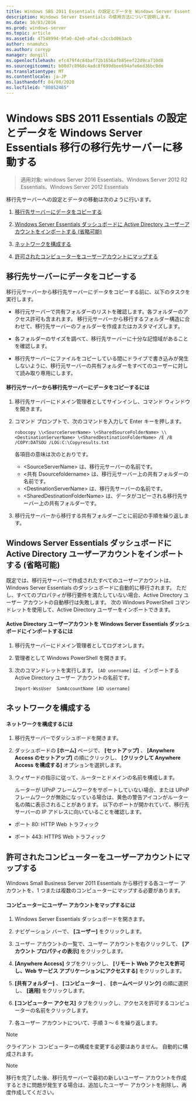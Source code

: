 ```yaml
---
title: Windows SBS 2011 Essentials の設定とデータを Windows Server Essentials 移行の移行先サーバーに移動する
description: Windows Server Essentials の使用方法について説明します。
ms.date: 10/03/2016
ms.prod: windows-server
ms.topic: article
ms.assetid: 47548994-9fa0-42e0-afa4-c2ccbd063acb
author: nnamuhcs
ms.author: coreyp
manager: dongill
ms.openlocfilehash: efc479f4c84baf72b1656afb85eef22d9ca710d8
ms.sourcegitcommit: b00d7c8968c4adc8f699dbee694afe6ed36bc9de
ms.translationtype: MT
ms.contentlocale: ja-JP
ms.lasthandoff: 04/08/2020
ms.locfileid: "80852465"
---
```

# <a name="move-windows-sbs-2011-essentials-settings-and-data-to-the-destination-server-for-windows-server-essentials-migration"></a>Windows SBS 2011 Essentials の設定とデータを Windows Server Essentials 移行の移行先サーバーに移動する

>適用対象: windows Server 2016 Essentials、Windows Server 2012 R2 Essentials、Windows Server 2012 Essentials

移行先サーバーへの設定とデータの移動は次のように行います。  
  

1.  [移行先サーバーにデータをコピーする](Move-Windows-SBS-2011-Essentials-to-the-Destination-Server-for-migration.md#BKMK_CopyData)  
  
2.  [Windows Server Essentials ダッシュボードに Active Directory ユーザーアカウントをインポートする (省略可能)](Move-Windows-SBS-2011-Essentials-to-the-Destination-Server-for-migration.md#BKMK_ImportADaccounts)  
  
3.  [ネットワークを構成する](Move-Windows-SBS-2011-Essentials-to-the-Destination-Server-for-migration.md#BKMK_Network)  
  
4.  [許可されたコンピューターをユーザーアカウントにマップする](Move-Windows-SBS-2011-Essentials-to-the-Destination-Server-for-migration.md#BKMK_MapPermittedComputers)  
 
##  <a name="copy-data-to-the-destination-server"></a><a name="BKMK_CopyData"></a>移行先サーバーにデータをコピーする  
 移行元サーバーから移行先サーバーにデータをコピーする前に、以下のタスクを実行します。  
  
-   移行元サーバーで共有フォルダーのリストを確認します。各フォルダーのアクセス許可も含まれます。 移行元サーバーから移行するフォルダー構造に合わせて、移行先サーバーのフォルダーを作成またはカスタマイズします。  
  
-   各フォルダーのサイズを調べて、移行先サーバーに十分な記憶域があることを確認します。  
  
-   移行先サーバーにファイルをコピーしている間にドライブで書き込みが発生しないように、移行元サーバーの共有フォルダーをすべてのユーザーに対して読み取り専用にします。  
  
#### <a name="to-copy-data-from-the-source-server-to-the-destination-server"></a>移行元サーバーから移行先サーバーにデータをコピーするには  
  
1.  移行先サーバーにドメイン管理者としてサインインし、コマンド ウィンドウを開きます。  
  
2.  コマンド プロンプトで、次のコマンドを入力して Enter キーを押します。  
  
    `robocopy \\<SourceServerName> \<SharedSourceFolderName> \\<DestinationServerName> \<SharedDestinationFolderName> /E /B /COPY:DATSOU /LOG:C:\Copyresults.txt`  
  
     各項目の意味は次のとおりです。
     - \<SourceServerName\> は、移行元サーバーの名前です。
     - \<共有 Dsourcefoldername\> は、移行元サーバー上の共有フォルダーの名前です。
     - \<DestinationServerName\> は、移行先サーバーの名前です。
     - \<SharedDestinationFolderName\> は、データがコピーされる移行先サーバー上の共有フォルダーです。  
        
3.  移行元サーバーから移行する共有フォルダーごとに前記の手順を繰り返します。  
  
##  <a name="import-active-directory-user-accounts-to-the-windows-server-essentials-dashboard-optional"></a><a name="BKMK_ImportADaccounts"></a>Windows Server Essentials ダッシュボードに Active Directory ユーザーアカウントをインポートする (省略可能)  
 既定では、移行元サーバーで作成されたすべてのユーザーアカウントは、Windows Server Essentials のダッシュボードに自動的に移行されます。 ただし、すべてのプロパティが移行要件を満たしていない場合、Active Directory ユーザー アカウントの自動移行は失敗します。 次の Windows PowerShell コマンドレットを使用して、Active Directory ユーザーをインポートできます。  
  
#### <a name="to-import-an-active-directory-user-account-to-the-windows-server-essentials-dashboard"></a>Active Directory ユーザーアカウントを Windows Server Essentials ダッシュボードにインポートするには  
  
1.  移行先サーバーにドメイン管理者としてログオンします。  
  
2.  管理者として Windows PowerShell を開きます。  
  
3.  次のコマンドレットを実行します。 `[AD username]` は、インポートする Active Directory ユーザー アカウントの名前です。  
  
     `Import-WssUser  SamAccountName [AD username]`  
  
##  <a name="configure-the-network"></a><a name="BKMK_Network"></a>ネットワークを構成する  
  
#### <a name="to-configure-the-network"></a>ネットワークを構成するには  
  
1. 移行先サーバーでダッシュボードを開きます。  
  
2. ダッシュボードの **[ホーム]** ページで、 **[セットアップ]** 、 **[Anywhere Access のセットアップ]** の順にクリックし、 **[クリックして Anywhere Access を構成する]** オプションを選択します。  
  
3. ウィザードの指示に従って、ルーターとドメインの名前を構成します。  
  
   ルーターが UPnP フレームワークをサポートしていない場合、または UPnP フレームワークが無効になっている場合は、黄色の警告アイコンがルーター名の隣に表示されることがあります。 以下のポートが開かれていて、移行先サーバーの IP アドレスに向いていることを確認します。  
  
-   ポート 80: HTTP Web トラフィック  
  
-   ポート 443: HTTPS Web トラフィック  
  
##  <a name="map-permitted-computers-to-user-accounts"></a><a name="BKMK_MapPermittedComputers"></a>許可されたコンピューターをユーザーアカウントにマップする  
 Windows Small Business Server 2011 Essentials から移行する各ユーザー アカウントを、1 つまたは複数のコンピューターにマップする必要があります。  
  
#### <a name="to-map-user-accounts-to-computers"></a>コンピューターにユーザー アカウントをマップするには  
  
1.  Windows Server Essentials ダッシュボードを開きます。  
  
2.  ナビゲーション バーで、 **[ユーザー]** をクリックします。  
  
3.  ユーザー アカウントの一覧で、ユーザー アカウントを右クリックして、 **[アカウント プロパティの表示]** をクリックします。  
  
4.  **[Anywhere Access]** タブをクリックし、 **[リモート Web アクセスを許可し、Web サービス アプリケーションにアクセスする]** をクリックします。  
  
5.  **[共有フォルダー]** 、 **[コンピューター]** 、 **[ホームページ リンク]** の順に選択し、 **[適用]** をクリックします。  
  
6.  **[コンピューター アクセス]** タブをクリックし、アクセスを許可するコンピューターの名前をクリックします。  
  
7.  各ユーザー アカウントについて、手順 3 ～ 6 を繰り返します。  
  
> [!NOTE]
>  クライアント コンピューターの構成を変更する必要はありません。 自動的に構成されます。  
  
> [!NOTE]
>  移行を完了した後、移行先サーバーで最初の新しいユーザー アカウントを作成するときに問題が発生する場合は、追加したユーザー アカウントを削除し、再度作成してください。
